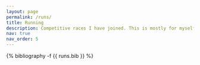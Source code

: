 ```yaml
---
layout: page
permalink: /runs/
title: Running
description: Competitive races I have joined. This is mostly for myself so I can keep track of them (and the nice memories) ;)
nav: true
nav_order: 5
---
```

<!-- _pages/runs.md -->
<div class="runs">

{% bibliography -f {{ runs.bib }} %}

</div>
